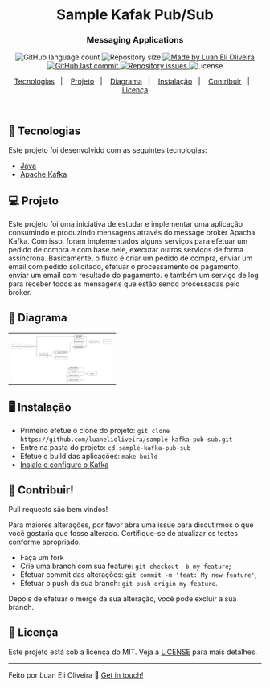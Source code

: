 <h1 align="center">
    Sample Kafak Pub/Sub
</h1>

<h3 align="center">
   Messaging Applications
</h3>

<p align="center">
  <img alt="GitHub language count" src="https://img.shields.io/github/languages/count/luanelioliveira/sample-kafka-pub-sub?color=%2304D361">

  <img alt="Repository size" src="https://img.shields.io/github/repo-size/luanelioliveira/sample-kafka-pub-sub">

  <a href="https://www.linkedin.com/in/luanoliveira/" target="_blank">
    <img alt="Made by Luan Eli Oliveira" src="https://img.shields.io/badge/made%20by-Luan%20Eli%20Oliveira-brightgreen">
  </a>

  <a href="https://github.com/luanelioliveira/sample-kafka-pub-sub/commits/master">
    <img alt="GitHub last commit" src="https://img.shields.io/github/last-commit/luanelioliveira/sample-kafka-pub-sub">
  </a>

  <a href="https://github.com/luanelioliveira/sample-kafka-pub-sub/issues">
    <img alt="Repository issues" src="https://img.shields.io/github/issues/luanelioliveira/sample-kafka-pub-sub">
  </a>

  <img alt="License" src="https://img.shields.io/badge/license-MIT-brightgreen">
</p>
<p align="center">
  <a href="#rocket-tecnologias">Tecnologias</a>&nbsp;&nbsp;&nbsp;|&nbsp;&nbsp;&nbsp;
  <a href="#-projeto">Projeto</a>&nbsp;&nbsp;&nbsp;|&nbsp;&nbsp;&nbsp;
  <a href="#-diagrama">Diagrama</a>&nbsp;&nbsp;&nbsp;|&nbsp;&nbsp;&nbsp;
  <a href="#-instalacao">Instalação</a>&nbsp;&nbsp;&nbsp;|&nbsp;&nbsp;&nbsp;
  <a href="#-contribuir">Contribuir</a>&nbsp;&nbsp;&nbsp;|&nbsp;&nbsp;&nbsp;
  <a href="#memo-licenca">Licença</a>
</p>

<br>

## :rocket: Tecnologias

Este projeto foi desenvolvido com as seguintes tecnologias:

- [Java](https://www.java.com/)
- [Apache Kafka](https://kafka.apache.org/)

## 💻 Projeto

<p>
Este projeto foi uma iniciativa de estudar e implementar uma aplicação consumindo e produzindo mensagens
através do message broker Apacha Kafka. 
Com isso, foram implementados alguns serviços para efetuar um pedido de compra e com base nele,
executar outros serviços de forma assíncrona. 
Basicamente, o fluxo é criar um pedido de compra, enviar um email com pedido solicitado,
efetuar o processamento de pagamento, enviar um email com resultado do pagamento.
e também um serviço de log para receber todos as mensagens que estão sendo processadas pelo broker.
</p>

## 🔖 Diagrama

<table>
  <tbody>
	 <tr>
	   <td><img alt="Sign In" src="./.github/img/diagram.png" width="200px" /></td>
	 </tr>
  </tbody>
</table>


## :desktop_computer: Instalação

- Primeiro efetue o clone do projeto: ```git clone https://github.com/luanelioliveira/sample-kafka-pub-sub.git```
- Entre na pasta do projeto:  ```cd sample-kafka-pub-sub```
- Efetue o build das aplicações: ```make build```
- [Inslale e configure o Kafka](./docs/kafka.md)

## 🤔 Contribuir!
Pull requests são bem vindos! 

Para maiores alterações, por favor abra uma issue para discutirmos o que você gostaria que fosse alterado.
Certifique-se de atualizar os testes conforme apropriado.

- Faça um fork
- Crie uma branch com sua feature: `git checkout -b my-feature`;
- Efetuar commit das alterações: `git commit -m 'feat: My new feature'`;
- Efetuar o push da sua branch: `git push origin my-feature`.

Depois de efetuar o merge da sua alteração, você pode excluir a sua branch.

## :memo: Licença

Este projeto está sob a licença do MIT.
Veja a [LICENSE](LICENSE) para mais detalhes.

---
Feito por Luan Eli Oliveira :wave: [Get in touch!](https://www.linkedin.com/in/luanoliveira/)
